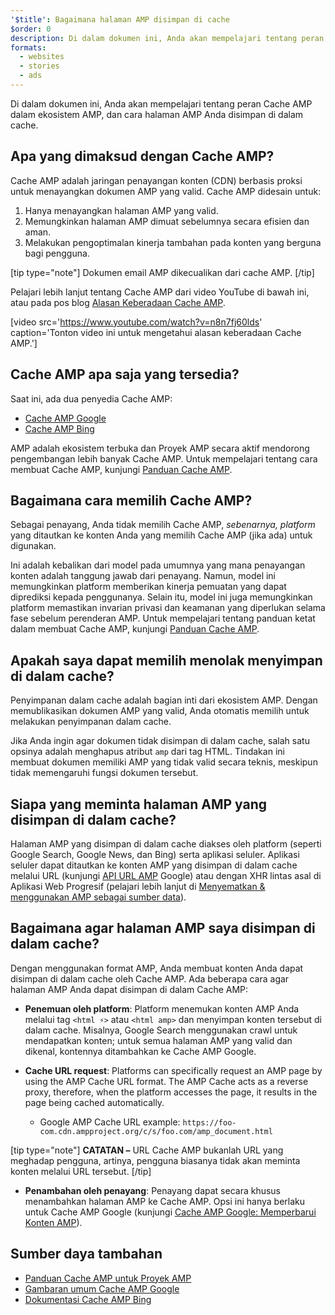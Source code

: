 ```yaml
---
'$title': Bagaimana halaman AMP disimpan di cache
$order: 0
description: Di dalam dokumen ini, Anda akan mempelajari tentang peran Cache AMP dalam ekosistem AMP, dan cara halaman AMP Anda disimpan di dalam cache.
formats:
  - websites
  - stories
  - ads
---
```


Di dalam dokumen ini, Anda akan mempelajari tentang peran Cache AMP dalam ekosistem AMP, dan cara halaman AMP Anda disimpan di dalam cache.

## Apa yang dimaksud dengan Cache AMP?

Cache AMP adalah jaringan penayangan konten (CDN) berbasis proksi untuk menayangkan dokumen AMP yang valid. Cache AMP didesain untuk:

1. Hanya menayangkan halaman AMP yang valid.
2. Memungkinkan halaman AMP dimuat sebelumnya secara efisien dan aman.
3. Melakukan pengoptimalan kinerja tambahan pada konten yang berguna bagi pengguna.

[tip type="note"] Dokumen email AMP dikecualikan dari cache AMP. [/tip]

Pelajari lebih lanjut tentang Cache AMP dari video YouTube di bawah ini, atau pada pos blog [Alasan Keberadaan Cache AMP](https://medium.com/@pbakaus/why-amp-caches-exist-cd7938da2456).

[video src='https://www.youtube.com/watch?v=n8n7fj60lds' caption='Tonton video ini untuk mengetahui alasan keberadaan Cache AMP.']

## Cache AMP apa saja yang tersedia?

Saat ini, ada dua penyedia Cache AMP:

- [Cache AMP Google](https://developers.google.com/amp/cache/)
- [Cache AMP Bing](https://www.bing.com/webmaster/help/bing-amp-cache-bc1c884c)

AMP adalah ekosistem terbuka dan Proyek AMP secara aktif mendorong pengembangan lebih banyak Cache AMP. Untuk mempelajari tentang cara membuat Cache AMP, kunjungi [Panduan Cache AMP](https://github.com/ampproject/amphtml/blob/main/spec/amp-cache-guidelines.md).

## Bagaimana cara memilih Cache AMP?

Sebagai penayang, Anda tidak memilih Cache AMP, _sebenarnya, platform_ yang ditautkan ke konten Anda yang memilih Cache AMP (jika ada) untuk digunakan.

Ini adalah kebalikan dari model pada umumnya yang mana penayangan konten adalah tanggung jawab dari penayang. Namun, model ini memungkinkan platform memberikan kinerja pemuatan yang dapat diprediksi kepada penggunanya. Selain itu, model ini juga memungkinkan platform memastikan invarian privasi dan keamanan yang diperlukan selama fase sebelum perenderan AMP. Untuk mempelajari tentang panduan ketat dalam membuat Cache AMP, kunjungi [Panduan Cache AMP](https://github.com/ampproject/amphtml/blob/main/spec/amp-cache-guidelines.md).

## Apakah saya dapat memilih menolak menyimpan di dalam cache?

Penyimpanan dalam cache adalah bagian inti dari ekosistem AMP. Dengan memublikasikan dokumen AMP yang valid, Anda otomatis memilih untuk melakukan penyimpanan dalam cache.

Jika Anda ingin agar dokumen tidak disimpan di dalam cache, salah satu opsinya adalah menghapus atribut `amp` dari tag HTML. Tindakan ini membuat dokumen memiliki AMP yang tidak valid secara teknis, meskipun tidak memengaruhi fungsi dokumen tersebut.

## Siapa yang meminta halaman AMP yang disimpan di dalam cache?

Halaman AMP yang disimpan di dalam cache diakses oleh platform (seperti Google Search, Google News, dan Bing) serta aplikasi seluler. Aplikasi seluler dapat ditautkan ke konten AMP yang disimpan di dalam cache melalui URL (kunjungi [API URL AMP](https://developers.google.com/amp/cache/use-amp-url) Google) atau dengan XHR lintas asal di Aplikasi Web Progresif (pelajari lebih lanjut di [Menyematkan & menggunakan AMP sebagai sumber data](../../../../documentation/guides-and-tutorials/integrate/amp-in-pwa.md)).

<amp-img src="/static/img/docs/platforms_accessing_cache.png" width="1054" height="356" layout="responsive" alt="platforms and mobile apps access cached AMP pages"></amp-img>

## Bagaimana agar halaman AMP saya disimpan di dalam cache?

Dengan menggunakan format AMP, Anda membuat konten Anda dapat disimpan di dalam cache oleh Cache AMP. Ada beberapa cara agar halaman AMP Anda dapat disimpan di dalam Cache AMP:

- **Penemuan oleh platform**: Platform menemukan konten AMP Anda melalui tag `<html ⚡>` atau `<html amp>` dan menyimpan konten tersebut di dalam cache. Misalnya, Google Search menggunakan crawl untuk mendapatkan konten; untuk semua halaman AMP yang valid dan dikenal, kontennya ditambahkan ke Cache AMP Google.

- **Cache URL request**: Platforms can specifically request an AMP page by using the AMP Cache URL format. The AMP Cache acts as a reverse proxy, therefore, when the platform accesses the page, it results in the page being cached automatically.

  - Google AMP Cache URL example: `https://foo-com.cdn.ampproject.org/c/s/foo.com/amp_document.html`

[tip type="note"] **CATATAN –** URL Cache AMP bukanlah URL yang meghadap pengguna, artinya, pengguna biasanya tidak akan meminta konten melalui URL tersebut. [/tip]

- **Penambahan oleh penayang**: Penayang dapat secara khusus menambahkan halaman AMP ke Cache AMP. Opsi ini hanya berlaku untuk Cache AMP Google (kunjungi [Cache AMP Google: Memperbarui Konten AMP](https://developers.google.com/amp/cache/update-cache)).

## Sumber daya tambahan

- [Panduan Cache AMP untuk Proyek AMP](https://github.com/ampproject/amphtml/blob/main/spec/amp-cache-guidelines.md)
- [Gambaran umum Cache AMP Google](https://developers.google.com/amp/cache/overview)
- [Dokumentasi Cache AMP Bing](https://www.bing.com/webmaster/help/bing-amp-cache-bc1c884c)

